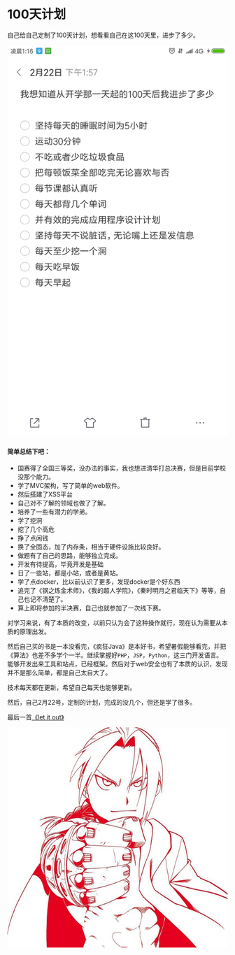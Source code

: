 # 100天计划

自己给自己定制了100天计划，想看看自己在这100天里，进步了多少。

![](image/45.png)



#### 简单总结下吧：

- 国赛得了全国三等奖，没办法的事实，我也想进清华打总决赛，但是目前学校没那个能力。
- 学了MVC架构，写了简单的web软件。
- 然后搭建了XSS平台
- 自己对不了解的领域也做了了解。
- 培养了一些有潜力的学弟。
- 学了挖洞
- 挖了几个高危
- 挣了点闲钱
- 换了全固态，加了内存条，相当于硬件设施比较良好。
- 做题有了自己的思路，能够独立完成。
- 开发有待提高，毕竟开发是基础
- 日了一些站，都是小站，或者是黄站。
- 学了点docker，比以前认识了更多，发现docker是个好东西
- 追完了《钢之炼金术师》，《我的超人学院》，《秦时明月之君临天下》等等，自己也记不清楚了。
- 算上即将参加的半决赛，自己也就参加了一次线下赛。

对学习来说，有了本质的改变，以前只认为会了这种操作就行，现在认为需要从本质的原理出发。

然后自己买的书是一本没看完，《疯狂Java》是本好书，希望暑假能够看完，并把《算法》也差不多学个一半。继续掌握好`PHP`，`JSP`，`Python`，这三门开发语言。能够开发出来工具和站点，已经框架。然后对于web安全也有了本质的认识，发现并不是那么简单，都是自己太自大了。

技术每天都在更新，希望自己每天也能够更新。

然后，自己2月22号，定制的计划，完成的没几个，但还是学了很多。

最后一首[《let it out》]( http://music.163.com/song/571330/?userid=354428122)

![](image/7.jpg)